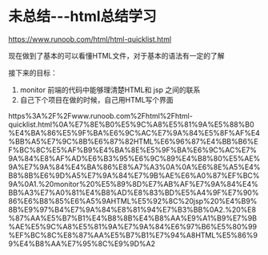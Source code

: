 # 未总结---html总结学习

https://www.runoob.com/html/html-quicklist.html

现在做到了基本的可以看懂HTML文件，对于基本的语法有一定的了解

接下来的目标：

1. monitor 前端的代码中能够理清楚HTML和 jsp 之间的联系
2. 自己下个项目在做的时候，自己用HTML写个界面

https%3A%2F%2Fwww.runoob.com%2Fhtml%2Fhtml-quicklist.html%0A%E7%8E%B0%E5%9C%A8%E5%81%9A%E5%88%B0%E4%BA%86%E5%9F%BA%E6%9C%AC%E7%9A%84%E5%8F%AF%E4%BB%A5%E7%9C%8B%E6%87%82HTML%E6%96%87%E4%BB%B6%EF%BC%8C%E5%AF%B9%E4%BA%8E%E5%9F%BA%E6%9C%AC%E7%9A%84%E8%AF%AD%E6%B3%95%E6%9C%89%E4%B8%80%E5%AE%9A%E7%9A%84%E4%BA%86%E8%A7%A3%0A%0A%E6%8E%A5%E4%B8%8B%E6%9D%A5%E7%9A%84%E7%9B%AE%E6%A0%87%EF%BC%9A%0A1.%20monitor%20%E5%89%8D%E7%AB%AF%E7%9A%84%E4%BB%A3%E7%A0%81%E4%B8%AD%E8%83%BD%E5%A4%9F%E7%90%86%E6%B8%85%E6%A5%9AHTML%E5%92%8C%20jsp%20%E4%B9%8B%E9%97%B4%E7%9A%84%E8%81%94%E7%B3%BB%0A2.%20%E8%87%AA%E5%B7%B1%E4%B8%8B%E4%B8%AA%E9%A1%B9%E7%9B%AE%E5%9C%A8%E5%81%9A%E7%9A%84%E6%97%B6%E5%80%99%EF%BC%8C%E8%87%AA%E5%B7%B1%E7%94%A8HTML%E5%86%99%E4%B8%AA%E7%95%8C%E9%9D%A2
